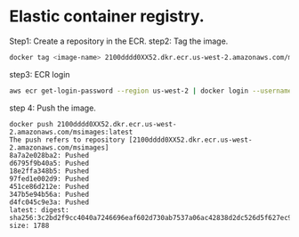 # Elastic container registry.

Step1: Create a repository in the ECR.
step2: Tag the image.
```bash
docker tag <image-name> 2100dddd0XX52.dkr.ecr.us-west-2.amazonaws.com/msimages:latest
```
step3: ECR login
```bash
aws ecr get-login-password --region us-west-2 | docker login --username AWS --password-stdin 2100dddd0XX52.dkr.ecr.us-west-2.amazonaws.com
```
step 4: Push the image.
```push
docker push 2100dddd0XX52.dkr.ecr.us-west-2.amazonaws.com/msimages:latest
The push refers to repository [2100dddd0XX52.dkr.ecr.us-west-2.amazonaws.com/msimages]
8a7a2e028ba2: Pushed
d6795f9b40a5: Pushed
18e2ffa348b5: Pushed
97fed1e002d9: Pushed
451ce86d212e: Pushed
347b5e94b56a: Pushed
d4fc045c9e3a: Pushed
latest: digest: sha256:3c2bd2f9cc4040a7246696eaf602d730ab7537a06ac42838d2dc526d5f627ec9 size: 1788
```
